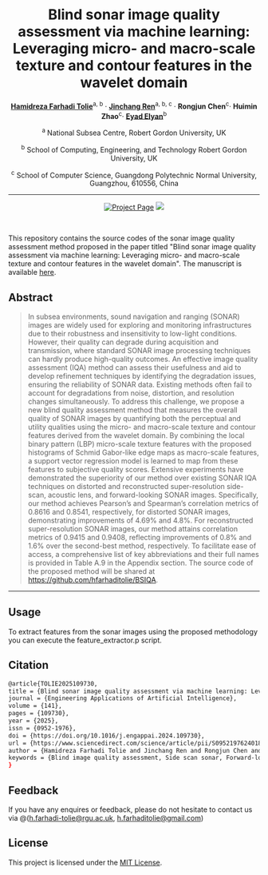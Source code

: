 <div align="center">

# Blind sonar image quality assessment via machine learning: Leveraging micro- and macro-scale texture and contour features in the wavelet domain
[**Hamidreza Farhadi Tolie**](https://scholar.google.com/citations?user=nzCbjWIAAAAJ&hl=en&authuser=1)<sup>a, b</sup> · [**Jinchang Ren**](https://scholar.google.co.uk/citations?user=Vsx9P-gAAAAJ&hl=en)<sup>a, b, c</sup>
· **Rongjun Chen**<sup>c</sup>· **Huimin Zhao**<sup>c</sup>· [**Eyad Elyan**](https://scholar.google.co.uk/citations?user=m3-aOvsAAAAJ&hl=en)<sup>b</sup>

<sup>a</sup> National Subsea Centre, Robert Gordon University, UK

<sup>b</sup> School of Computing, Engineering, and Technology Robert Gordon University, UK

<sup>c</sup> School of Computer Science, Guangdong Polytechnic Normal University, Guangzhou, 610556, China

<hr>

<a href='https://www.sciencedirect.com/science/article/pii/S0925231224003564'><img src='https://img.shields.io/badge/%20DICAM%20-%20Paper?label=Manuscript&labelColor=(255%2C0%2C0)&color=red' alt='Project Page'></a>
<a href='https://huggingface.co/spaces/sentorion/DICAM-Demo'><img src='https://img.shields.io/badge/%20DICAM%20-%20Paper?label=%F0%9F%A4%97%20Hugging%20Face&color=green'></a>

<br>

</div>

This repository contains the source codes of the sonar image quality assessment method proposed in the paper titled "Blind sonar image quality assessment via machine learning: Leveraging micro- and macro-scale texture and contour features in the wavelet domain". The manuscript is available [here](https://www.sciencedirect.com/science/article/pii/S0952197624018888).




## Abstract

> In subsea environments, sound navigation and ranging (SONAR) images are widely used for exploring and monitoring infrastructures due to their robustness and insensitivity to low-light conditions. However, their quality can degrade during acquisition and transmission, where standard SONAR image processing techniques can hardly produce high-quality outcomes. An effective image quality assessment (IQA) method can assess their usefulness and aid to develop refinement techniques by identifying the degradation issues, ensuring the reliability of SONAR data. Existing methods often fail to account for degradations from noise, distortion, and resolution changes simultaneously. To address this challenge, we propose a new blind quality assessment method that measures the overall quality of SONAR images by quantifying both the perceptual and utility qualities using the micro- and macro-scale texture and contour features derived from the wavelet domain. By combining the local binary pattern (LBP) micro-scale texture features with the proposed histograms of Schmid Gabor-like edge maps as macro-scale features, a support vector regression model is learned to map from these features to subjective quality scores. Extensive experiments have demonstrated the superiority of our method over existing SONAR IQA techniques on distorted and reconstructed super-resolution side-scan, acoustic lens, and forward-looking SONAR images. Specifically, our method achieves Pearson’s and Spearman’s correlation metrics of 0.8616 and 0.8541, respectively, for distorted SONAR images, demonstrating improvements of 4.69% and 4.8%. For reconstructed super-resolution SONAR images, our method attains correlation metrics of 0.9415 and 0.9408, reflecting improvements of 0.8% and 1.6% over the second-best method, respectively. To facilitate ease of access, a comprehensive list of key abbreviations and their full names is provided in Table A.9 in the Appendix section. The source code of the proposed method will be shared at https://github.com/hfarhaditolie/BSIQA.
---

## Usage

To extract features from the sonar images using the proposed methodology you can execute the feature_extractor.p script.


## Citation
```bash
@article{TOLIE2025109730,
title = {Blind sonar image quality assessment via machine learning: Leveraging micro- and macro-scale texture and contour features in the wavelet domain},
journal = {Engineering Applications of Artificial Intelligence},
volume = {141},
pages = {109730},
year = {2025},
issn = {0952-1976},
doi = {https://doi.org/10.1016/j.engappai.2024.109730},
url = {https://www.sciencedirect.com/science/article/pii/S0952197624018888},
author = {Hamidreza Farhadi Tolie and Jinchang Ren and Rongjun Chen and Huimin Zhao and Eyad Elyan},
keywords = {Blind image quality assessment, Side scan sonar, Forward-looking sonar, Machine learning, Support vector regression, Feature representation},
}
```
## Feedback
If you have any enquires or feedback, please do not hesitate to contact us via @(h.farhadi-tolie@rgu.ac.uk, h.farhaditolie@gmail.com)

## License
This project is licensed under the [MIT License](LICENSE).

